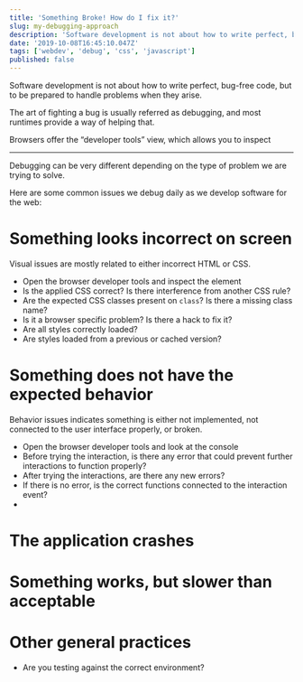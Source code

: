 ```yaml
---
title: 'Something Broke! How do I fix it?'
slug: my-debugging-approach
description: 'Software development is not about how to write perfect, bug-free code, but to be prepared to handle...'
date: '2019-10-08T16:45:10.047Z'
tags: ['webdev', 'debug', 'css', 'javascript']
published: false
---
```


Software development is not about how to write perfect, bug-free code, but to be prepared to handle problems when they arise.

The art of fighting a bug is usually referred as debugging, and most runtimes provide a way of helping that.

Browsers offer the “developer tools” view, which allows you to inspect 

---

Debugging can be very different depending on the type of problem we are trying to solve.

Here are some common issues we debug daily as we develop software for the web:

# Something looks incorrect on screen

Visual issues are mostly related to either incorrect HTML or CSS.

- Open the browser developer tools and inspect the element
- Is the applied CSS correct? Is there interference from another CSS rule?
- Are the expected CSS classes present on `class`? Is there a missing class name?
- Is it a browser specific problem? Is there a hack to fix it?
- Are all styles correctly loaded?
- Are styles loaded from a previous or cached version?

# Something does not have the expected behavior

Behavior issues indicates something is either not implemented, not connected to the user interface properly, or broken.

- Open the browser developer tools and look at the console
- Before trying the interaction, is there any error that could prevent further interactions to function properly?
- After trying the interactions, are there any new errors?
- If there is no error, is the correct functions connected to the interaction event?
- 

# The application crashes

# Something works, but slower than acceptable

# Other general practices

- Are you testing against the correct environment?
